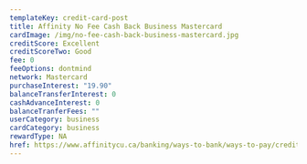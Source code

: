 ```yaml
---
templateKey: credit-card-post
title: Affinity No Fee Cash Back Business Mastercard
cardImage: /img/no-fee-cash-back-business-mastercard.jpg
creditScore: Excellent
creditScoreTwo: Good
fee: 0
feeOptions: dontmind
network: Mastercard
purchaseInterest: "19.90"
balanceTransferInterest: 0
cashAdvanceInterest: 0
balanceTranferFees: ""
userCategory: business
cardCategory: business
rewardType: NA
href: https://www.affinitycu.ca/banking/ways-to-bank/ways-to-pay/credit-cards/business-credit-cards
---
```


